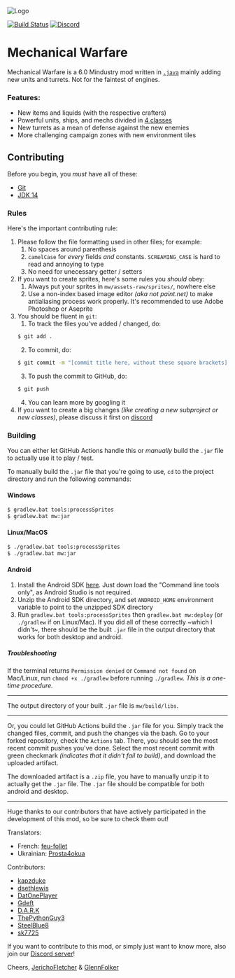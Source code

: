 ![Logo](mw/icon.png)

[![Build Status](https://github.com/JerichoFletcher/mechanical-warfare/workflows/Java%20CI/badge.svg)](https://github.com/Anuken/Arc/actions)
[![Discord](https://img.shields.io/discord/391020510269669376.svg)](https://discord.gg/K3uzNSD)

# Mechanical Warfare
Mechanical Warfare is a 6.0 Mindustry mod written in [`.java`](https://www.java.com/en) mainly adding new units and turrets. Not for the faintest of engines.

### Features:
- New items and liquids (with the respective crafters)
- Powerful units, ships, and mechs divided in [4 classes](UNITCLASSES.md)
- New turrets as a mean of defense against the new enemies
- More challenging campaign zones with new environment tiles

## Contributing
Before you begin, you _must_ have all of these:
- [Git](https://git-scm.com/downloads)
- [JDK 14](https://adoptopenjdk.net/)

### Rules
Here's the important contributing rule:
1. Please follow the file formatting used in other files; for example:
    1. No spaces around parenthesis
    2. `camelCase` for _every_ fields _and_ constants. `SCREAMING_CASE` is hard to read and annoying to type
    3. No need for unecessary getter / setters
2. If you want to create sprites, here's some rules you _should_ obey:
    1. Always put your sprites in `mw/assets-raw/sprites/`, nowhere else
    2. Use a non-index based image editor _(aka not paint.net)_ to make antialiasing process work properly. It's recommended to use Adobe Photoshop or Aseprite
3. You should be fluent in `git`:
    1. To track the files you've added / changed, do:
    ```sh
    $ git add .
    ```
    2. To commit, do:
    ```sh
    $ git commit -m "[commit title here, without these square brackets]"
    ```
    3. To push the commit to GitHub, do:
    ```sh
    $ git push
    ```
    4. You can learn more by googling it
4. If you want to create a big changes _(like creating a new subproject or new classes)_, please discuss it first on [discord](https://discord.gg/K3uzNSD)

### Building
You can either let GitHub Actions handle this or _manually_ build the `.jar` file to actually use it to play / test. <br>

To manually build the `.jar` file that you're going to use, `cd` to the project directory and run the following commands:

#### Windows
```sh
$ gradlew.bat tools:processSprites
$ gradlew.bat mw:jar
```

#### Linux/MacOS
```sh
$ ./gradlew.bat tools:processSprites
$ ./gradlew.bat mw:jar
```

#### Android
1. Install the Android SDK [here](https://developer.android.com/studio#downloads). Just down load the "Command line tools only", as Android Studio is not required.
2. Unzip the Android SDK directory, and set `ANDROID_HOME` environment variable to point to the unzipped SDK directory
3. Run `gradlew.bat tools:processSprites` then `gradlew.bat mw:deploy` (or `./gradlew` if on Linux/Mac). If you did all of these correctly ~which I didn't~, there should be the built `.jar` file in the output directory that works for both desktop and android.

##### Troubleshooting
If the terminal returns `Permission denied` or `Command not found` on Mac/Linux, run `chmod +x ./gradlew` before running `./gradlew`. _This is a one-time procedure._

---

The output directory of your built `.jar` file is `mw/build/libs`.

---

Or, you could let GitHub Actions build the `.jar` file for you. Simply track the changed files, commit, and push the changes via the bash. Go to your forked repository, check the `Actions` tab. There, you should see the most recent commit pushes you've done. Select the most recent commit with green checkmark _(indicates that it didn't fail to build)_, and download the uploaded artifact. <br>

The downloaded artifact is a `.zip` file, you have to manually unzip it to actually get the `.jar` file. The `.jar` file should be compatible for both android and desktop.

---

Huge thanks to our contributors that have actively participated in the development of this mod, so be sure to check them out!

Translators:
- French: [feu-follet](https://github.com/feu-follet)
- Ukrainian: [Prosta4okua](https://github.com/Prosta4okua)

Contributors:
- [kapzduke](https://github.com/kapzduke)
- [dsethlewis](https://github.com/dsethlewis)
- [DatOnePlayer](https://github.com/DatOnePlayer)
- [Gdeft](https://github.com/Gdeft)
- [D.A.R.K](https://github.com/DARK0717)
- [ThePythonGuy3](https://github.com/ThePythonGuy3)
- [SteelBlue8](https://github.com/SteelBlue8)
- [sk7725](https://github.com/sk7725)

If you want to contribute to this mod, or simply just want to know more, also join our [Discord server](https://discord.gg/K3uzNSD)!

Cheers,
[JerichoFletcher](https://bit.ly/JF_IG) & [GlennFolker](https://github.com/GlennFolker)
